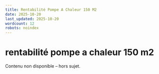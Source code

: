 ```yaml
---
title: Rentabilité Pompe A Chaleur 150 M2
date: 2025-10-20
last_updated: 2025-10-20
wordcount: 12
robots: noindex
---
```


# rentabilité pompe a chaleur 150 m2

Contenu non disponible – hors sujet.